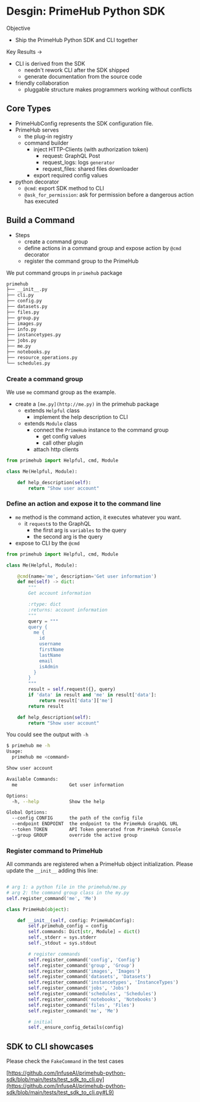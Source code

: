 # Desgin: PrimeHub Python SDK

Objective

- Ship the PrimeHub Python SDK and CLI together

Key Results →

- CLI is derived from the SDK
    - needn't rework CLI after the SDK shipped
    - generate documentation from the source code
- friendly collaboration
    - pluggable structure makes programmers working without conflicts

## Core Types

- PrimeHubConfig represents the SDK configuration file.
- PrimeHub serves
    - the plug-in registry
    - command builder
        - inject HTTP-Clients (with authorization token)
            - request: GraphQL Post
            - request_logs: logs `generator`
            - request_files: shared files downloader
        - export required config values
- python decorator
    - `@cmd`: export SDK method to CLI
    - `@ask_for_permission`: ask for permission before a dangerous action has executed

## Build a Command

- Steps
    - create a command group
    - define actions in a command group and expose action by `@cmd` decorator
    - register the command group to the PrimeHub

We put command groups in `primehub` package

```bash
primehub
├── __init__.py
├── cli.py
├── config.py
├── datasets.py
├── files.py
├── group.py
├── images.py
├── info.py
├── instancetypes.py
├── jobs.py
├── me.py
├── notebooks.py
├── resource_operations.py
└── schedules.py
```

### Create a command group

We use `me` command group as the example.

- create a `[me.py](http://me.py)` in the primehub package
    - extends `Helpful` class
        - implement the help description to CLI
    - extends `Module` class
        - connect the `PrimeHub` instance to the command group
            - get config values
            - call other plugin
        - attach http clients

```python
from primehub import Helpful, cmd, Module

class Me(Helpful, Module):

    def help_description(self):
        return "Show user account"
```

### Define an action and expose it to the command line

- `me` method is the command action, it executes whatever you want.
    - it `request`s to the GraphQL
        - the first arg is `variables` to the query
        - the second arg is the query
- expose to CLI by the `@cmd`

```python
from primehub import Helpful, cmd, Module

class Me(Helpful, Module):

    @cmd(name='me', description='Get user information')
    def me(self) -> dict:
        """
        Get account information

        :rtype: dict
        :returns: account information
        """
        query = """
        query {
          me {
            id
            username
            firstName
            lastName
            email
            isAdmin
          }
        }
        """
        result = self.request({}, query)
        if 'data' in result and 'me' in result['data']:
            return result['data']['me']
        return result

    def help_description(self):
        return "Show user account"
```

You could see the output with `-h`

```bash
$ primehub me -h
Usage:
  primehub me <command>

Show user account

Available Commands:
  me                   Get user information

Options:
  -h, --help           Show the help

Global Options:
  --config CONFIG      the path of the config file
  --endpoint ENDPOINT  the endpoint to the PrimeHub GraphQL URL
  --token TOKEN        API Token generated from PrimeHub Console
  --group GROUP        override the active group
```

### Register command to PrimeHub

All commands are registered when a PrimeHub object initialization. Please update the `__init__` adding this line:

```python

# arg 1: a python file in the primehub/me.py
# arg 2: the command group class in the my.py
self.register_command('me', 'Me')
```

```python
class PrimeHub(object):

    def __init__(self, config: PrimeHubConfig):
        self.primehub_config = config
        self.commands: Dict[str, Module] = dict()
        self._stderr = sys.stderr
        self._stdout = sys.stdout

        # register commands
        self.register_command('config', 'Config')
        self.register_command('group', 'Group')
        self.register_command('images', 'Images')
        self.register_command('datasets', 'Datasets')
        self.register_command('instancetypes', 'InstanceTypes')
        self.register_command('jobs', 'Jobs')
        self.register_command('schedules', 'Schedules')
        self.register_command('notebooks', 'Notebooks')
        self.register_command('files', 'Files')
        self.register_command('me', 'Me')

        # initial
        self._ensure_config_details(config)
```

## SDK to CLI showcases

Please check the `FakeCommand` in the test cases

[https://github.com/InfuseAI/primehub-python-sdk/blob/main/tests/test_sdk_to_cli.py](https://github.com/InfuseAI/primehub-python-sdk/blob/main/tests/test_sdk_to_cli.py#L9)